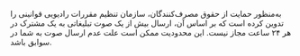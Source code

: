 <p>به‌منظور حمایت از حقوق مصرف‌کنندگان، سازمان تنظیم مقررات رادیویی قوانینی را تدوین کرده است که بر اساس آن، ارسال بیش از یک صوت تبلیغاتی به یک مشترک در هر ۲۴ ساعت مجاز نیست. این محدودیت ممکن است علت عدم ارسال صوت به شما در سوابق باشد.</p>